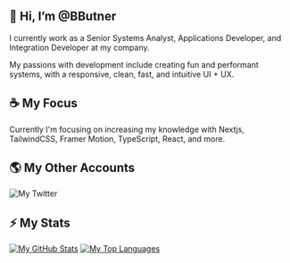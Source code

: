 ## 👋 Hi, I’m @BButner
I currently work as a Senior Systems Analyst, Applications Developer, and Integration Developer at my company.

My passions with development include creating fun and performant systems, with a responsive, clean, fast, and intuitive UI + UX.

## ☕ My Focus
Currently I'm focusing on increasing my knowledge with Nextjs, TailwindCSS, Framer Motion, TypeScript, React, and more.

## 🌎 My Other Accounts
![My Twitter](https://img.shields.io/twitter/url?color=%231DA1F2&label=Twitter&logo=Twitter&logoColor=%231DA1F2&style=for-the-badge&url=https%3A%2F%2Ftwitter.com%2Fbeaubutner)

## ⚡ My Stats
[![My GitHub Stats](https://github-readme-stats.vercel.app/api?username=bbutner)](https://github.com/anuraghazra/github-readme-stats)
[![My Top Languages](https://github-readme-stats.vercel.app/api/top-langs/?username=bbutner)](https://github.com/anuraghazra/github-readme-stats)
